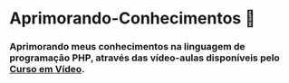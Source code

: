 # Aprimorando-Conhecimentos :mag_right:

### Aprimorando meus conhecimentos na linguagem de programação PHP, através das vídeo-aulas disponíveis pelo [Curso em Vídeo](https://www.youtube.com/watch?v=F7KzJ7e6EAc&amp;list=PLHz_AreHm4dm4beCCCmW4xwpmLf6EHY9k&amp;ab_channel=CursoemV%C3%ADdeo ).



### 



